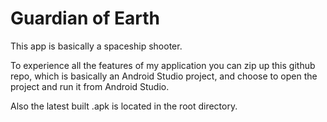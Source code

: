 # Guardian of Earth

This app is basically a spaceship shooter.

To experience all the features of my application you can zip up this github repo, which is basically an Android Studio project, and choose to open the project and run it from Android Studio.

Also the latest built .apk is located in the root directory.
